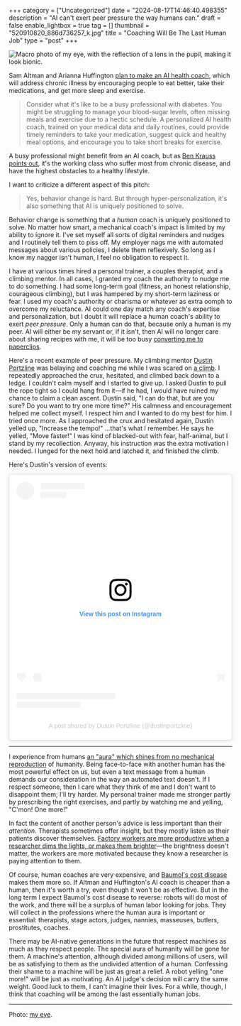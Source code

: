 +++
category = ["Uncategorized"]
date = "2024-08-17T14:46:40.498355"
description = "AI can't exert peer pressure the way humans can."
draft = false
enable_lightbox = true
tag = []
thumbnail = "520910820_886d736257_k.jpg"
title = "Coaching Will Be The Last Human Job"
type = "post"
+++

![Macro photo of my eye, with the reflection of a lens in the pupil, making it look bionic.](520910820_886d736257_k.jpg)

Sam Altman and Arianna Huffington [plan to make an AI health coach](https://time.com/6994739/ai-behavior-change-health-care/), which will address chronic illness by encouraging people to eat better, take their medications, and get more sleep and exercise.

> Consider what it's like to be a busy professional with diabetes. You might be struggling to manage your blood-sugar levels, often missing meals and exercise due to a hectic schedule. A personalized AI health coach, trained on your medical data and daily routines, could provide timely reminders to take your medication, suggest quick and healthy meal options, and encourage you to take short breaks for exercise.

A busy professional might benefit from an AI coach, but as [Ben Krauss points out](https://www.slowboring.com/p/can-an-ai-health-coach-fight-chronic), it's the working class who suffer most from chronic disease, and have the highest obstacles to a healthy lifestyle.

I want to criticize a different aspect of this pitch:

> Yes, behavior change is hard. But through hyper-personalization, it's also something that AI is uniquely positioned to solve.

Behavior change is something that a _human_ coach is uniquely positioned to solve. No matter how smart, a mechanical coach's impact is limited by my ability to ignore it. I've set myself all sorts of digital reminders and nudges and I routinely tell them to piss off. My employer nags me with automated messages about various policies, I delete them reflexively. So long as I know my nagger isn't human, I feel no obligation to respect it.

I have at various times hired a personal trainer, a couples therapist, and a climbing mentor. In all cases, I granted my coach the authority to nudge me to do something. I had some long-term goal (fitness, an honest relationship, courageous climbing), but I was hampered by my short-term laziness or fear. I used my coach's authority or charisma or whatever as extra oomph to overcome my reluctance. AI could one day match any coach's expertise and personalization, but I doubt it will replace a human coach's ability to exert _peer pressure_. Only a human can do that, because only a human is my peer. AI will either be my servant or, if it isn't, then AI will no longer care about sharing recipes with me, it will be too busy [converting me to paperclips](https://en.wikipedia.org/wiki/Instrumental_convergence#Paperclip_maximizer).

Here's a recent example of peer pressure. My climbing mentor [Dustin Portzline](https://www.advancedrockcraft.com/) was belaying and coaching me while I was scared on [a climb](https://www.mountainproject.com/route/105799143/mf). I repeatedly approached the crux, hesitated, and climbed back down to a ledge. I couldn't calm myself and I started to give up. I asked Dustin to pull the rope tight so I could hang from it&mdash;if he had, I would have ruined my chance to claim a clean ascent. Dustin said, "I can do that, but are you sure? Do you want to try one more time?" His calmness and encouragement helped me collect myself. I respect him and I wanted to do my best for him. I tried once more. As I approached the crux and hesitated again, Dustin yelled up, "Increase the tempo!" ...that's what I remember. He says he yelled, "Move faster!" I was kind of blacked-out with fear, half-animal, but I stand by my recollection. Anyway, his instruction was the extra motivation I needed. I lunged for the next hold and latched it, and finished the climb.

Here's Dustin's version of events:

<blockquote class="instagram-media" data-instgrm-captioned data-instgrm-permalink="https://www.instagram.com/reel/C-L49Q1SZ3E/?utm_source=ig_embed&amp;utm_campaign=loading" data-instgrm-version="14" style=" background:#FFF; border:0; border-radius:3px; box-shadow:0 0 1px 0 rgba(0,0,0,0.5),0 1px 10px 0 rgba(0,0,0,0.15); margin: 1px; max-width:540px; min-width:326px; padding:0; width:99.375%; width:-webkit-calc(100% - 2px); width:calc(100% - 2px);"><div style="padding:16px;"> <a href="https://www.instagram.com/reel/C-L49Q1SZ3E/?utm_source=ig_embed&amp;utm_campaign=loading" style=" background:#FFFFFF; line-height:0; padding:0 0; text-align:center; text-decoration:none; width:100%;" target="_blank"> <div style=" display: flex; flex-direction: row; align-items: center;"> <div style="background-color: #F4F4F4; border-radius: 50%; flex-grow: 0; height: 40px; margin-right: 14px; width: 40px;"></div> <div style="display: flex; flex-direction: column; flex-grow: 1; justify-content: center;"> <div style=" background-color: #F4F4F4; border-radius: 4px; flex-grow: 0; height: 14px; margin-bottom: 6px; width: 100px;"></div> <div style=" background-color: #F4F4F4; border-radius: 4px; flex-grow: 0; height: 14px; width: 60px;"></div></div></div><div style="padding: 19% 0;"></div> <div style="display:block; height:50px; margin:0 auto 12px; width:50px;">
    <svg width="50px" height="50px" viewBox="0 0 60 60" version="1.1"
         xmlns="https://www.w3.org/2000/svg"><g stroke="none" stroke-width="1" fill="none" fill-rule="evenodd"><g transform="translate(-511.000000, -20.000000)" fill="#000000"><g><path d="M556.869,30.41 C554.814,30.41 553.148,32.076 553.148,34.131 C553.148,36.186 554.814,37.852 556.869,37.852 C558.924,37.852 560.59,36.186 560.59,34.131 C560.59,32.076 558.924,30.41 556.869,30.41 M541,60.657 C535.114,60.657 530.342,55.887 530.342,50 C530.342,44.114 535.114,39.342 541,39.342 C546.887,39.342 551.658,44.114 551.658,50 C551.658,55.887 546.887,60.657 541,60.657 M541,33.886 C532.1,33.886 524.886,41.1 524.886,50 C524.886,58.899 532.1,66.113 541,66.113 C549.9,66.113 557.115,58.899 557.115,50 C557.115,41.1 549.9,33.886 541,33.886 M565.378,62.101 C565.244,65.022 564.756,66.606 564.346,67.663 C563.803,69.06 563.154,70.057 562.106,71.106 C561.058,72.155 560.06,72.803 558.662,73.347 C557.607,73.757 556.021,74.244 553.102,74.378 C549.944,74.521 548.997,74.552 541,74.552 C533.003,74.552 532.056,74.521 528.898,74.378 C525.979,74.244 524.393,73.757 523.338,73.347 C521.94,72.803 520.942,72.155 519.894,71.106 C518.846,70.057 518.197,69.06 517.654,67.663 C517.244,66.606 516.755,65.022 516.623,62.101 C516.479,58.943 516.448,57.996 516.448,50 C516.448,42.003 516.479,41.056 516.623,37.899 C516.755,34.978 517.244,33.391 517.654,32.338 C518.197,30.938 518.846,29.942 519.894,28.894 C520.942,27.846 521.94,27.196 523.338,26.654 C524.393,26.244 525.979,25.756 528.898,25.623 C532.057,25.479 533.004,25.448 541,25.448 C548.997,25.448 549.943,25.479 553.102,25.623 C556.021,25.756 557.607,26.244 558.662,26.654 C560.06,27.196 561.058,27.846 562.106,28.894 C563.154,29.942 563.803,30.938 564.346,32.338 C564.756,33.391 565.244,34.978 565.378,37.899 C565.522,41.056 565.552,42.003 565.552,50 C565.552,57.996 565.522,58.943 565.378,62.101 M570.82,37.631 C570.674,34.438 570.167,32.258 569.425,30.349 C568.659,28.377 567.633,26.702 565.965,25.035 C564.297,23.368 562.623,22.342 560.652,21.575 C558.743,20.834 556.562,20.326 553.369,20.18 C550.169,20.033 549.148,20 541,20 C532.853,20 531.831,20.033 528.631,20.18 C525.438,20.326 523.257,20.834 521.349,21.575 C519.376,22.342 517.703,23.368 516.035,25.035 C514.368,26.702 513.342,28.377 512.574,30.349 C511.834,32.258 511.326,34.438 511.181,37.631 C511.035,40.831 511,41.851 511,50 C511,58.147 511.035,59.17 511.181,62.369 C511.326,65.562 511.834,67.743 512.574,69.651 C513.342,71.625 514.368,73.296 516.035,74.965 C517.703,76.634 519.376,77.658 521.349,78.425 C523.257,79.167 525.438,79.673 528.631,79.82 C531.831,79.965 532.853,80.001 541,80.001 C549.148,80.001 550.169,79.965 553.369,79.82 C556.562,79.673 558.743,79.167 560.652,78.425 C562.623,77.658 564.297,76.634 565.965,74.965 C567.633,73.296 568.659,71.625 569.425,69.651 C570.167,67.743 570.674,65.562 570.82,62.369 C570.966,59.17 571,58.147 571,50 C571,41.851 570.966,40.831 570.82,37.631"></path></g></g></g></svg></div><div style="padding-top: 8px;"> <div style=" color:#3897f0; font-family:Arial,sans-serif; font-size:14px; font-style:normal; font-weight:550; line-height:18px;">View this post on Instagram</div></div><div style="padding: 12.5% 0;"></div> <div style="display: flex; flex-direction: row; margin-bottom: 14px; align-items: center;"><div> <div style="background-color: #F4F4F4; border-radius: 50%; height: 12.5px; width: 12.5px; transform: translateX(0px) translateY(7px);"></div> <div style="background-color: #F4F4F4; height: 12.5px; transform: rotate(-45deg) translateX(3px) translateY(1px); width: 12.5px; flex-grow: 0; margin-right: 14px; margin-left: 2px;"></div> <div style="background-color: #F4F4F4; border-radius: 50%; height: 12.5px; width: 12.5px; transform: translateX(9px) translateY(-18px);"></div></div><div style="margin-left: 8px;"> <div style=" background-color: #F4F4F4; border-radius: 50%; flex-grow: 0; height: 20px; width: 20px;"></div> <div style=" width: 0; height: 0; border-top: 2px solid transparent; border-left: 6px solid #f4f4f4; border-bottom: 2px solid transparent; transform: translateX(16px) translateY(-4px) rotate(30deg)"></div></div><div style="margin-left: auto;"> <div style=" width: 0px; border-top: 8px solid #F4F4F4; border-right: 8px solid transparent; transform: translateY(16px);"></div> <div style=" background-color: #F4F4F4; flex-grow: 0; height: 12px; width: 16px; transform: translateY(-4px);"></div> <div style=" width: 0; height: 0; border-top: 8px solid #F4F4F4; border-left: 8px solid transparent; transform: translateY(-4px) translateX(8px);"></div></div></div> <div style="display: flex; flex-direction: column; flex-grow: 1; justify-content: center; margin-bottom: 24px;"> <div style=" background-color: #F4F4F4; border-radius: 4px; flex-grow: 0; height: 14px; margin-bottom: 6px; width: 224px;"></div> <div style=" background-color: #F4F4F4; border-radius: 4px; flex-grow: 0; height: 14px; width: 144px;"></div></div></a><p style=" color:#c9c8cd; font-family:Arial,sans-serif; font-size:14px; line-height:17px; margin-bottom:0; margin-top:8px; overflow:hidden; padding:8px 0 7px; text-align:center; text-overflow:ellipsis; white-space:nowrap;"><a href="https://www.instagram.com/reel/C-L49Q1SZ3E/?utm_source=ig_embed&amp;utm_campaign=loading" style=" color:#c9c8cd; font-family:Arial,sans-serif; font-size:14px; font-style:normal; font-weight:normal; line-height:17px; text-decoration:none;" target="_blank">A post shared by Dustin Portzline (@dustinportzline)</a></p></div></blockquote>
<script async src="//www.instagram.com/embed.js"></script>

*** 

I experience from humans [an "aura" which shines from no mechanical reproduction](https://en.wikipedia.org/wiki/The_Work_of_Art_in_the_Age_of_Mechanical_Reproduction) of humanity. Being face-to-face with another human has the most powerful effect on us, but even a text message from a human demands our consideration in the way an automated text doesn't. If I respect someone, then I care what they think of me and I don't want to disappoint them; I'll try harder. My personal trainer made me stronger partly by prescribing the right exercises, and partly by watching me and yelling, "C'mon! One more!" 

In fact the content of another person's advice is less important than their _attention_. Therapists sometimes offer insight, but they mostly listen as their patients discover themselves. [Factory workers are more productive when a researcher dims the lights, or makes them brighter](https://en.wikipedia.org/wiki/Hawthorne_effect)&mdash;the brightness doesn't matter, the workers are more motivated because they know a researcher is paying attention to them.

Of course, human coaches are very expensive, and [Baumol's cost disease](https://en.wikipedia.org/wiki/Baumol_effect) makes them more so. If Altman and Huffington's AI coach is cheaper than a human, then it's worth a try, even though it won't be as effective. But in the long term I expect Baumol's cost disease to reverse: robots will do most of the work, and there will be a surplus of human labor looking for jobs. They will collect in the professions where the human aura is important or essential: therapists, stage actors, judges, nannies, masseuses, butlers, prostitutes, coaches. 

There may be AI-native generations in the future that respect machines as much as they respect people. The special aura of humanity will be gone for them. A machine's attention, although divided among millions of users, will be as satisfying to them as the undivided attention of a human. Confessing their shame to a machine will be just as great a relief. A robot yelling "one more!" will be just as motivating. An AI judge's decision will carry the same weight. Good luck to them, I can't imagine their lives. For a while, though, I think that coaching will be among the last essentially human jobs.

***

Photo: [my eye](https://www.flickr.com/photos/emptysquare/520910820/).
